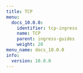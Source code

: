 ```yaml
---
title: TCP
menu:
  docs_10.0.0:
    identifier: tcp-ingress
    name: TCP
    parent: ingress-guides
    weight: 20
menu_name: docs_10.0.0
info:
  version: 10.0.0
---
```


